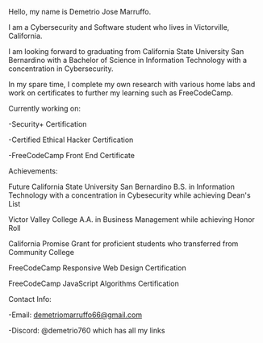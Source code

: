 Hello, my name is Demetrio Jose Marruffo.

I am a Cybersecurity and Software student who lives in Victorville, California.

I am looking forward to graduating from California State University San Bernardino with a Bachelor of Science in Information Technology with a concentration in Cybersecurity. 

In my spare time, I complete my own research with various home labs and work on certificates to further my learning such as FreeCodeCamp.

Currently working on: 

-Security+ Certification 

-Certified Ethical Hacker Certification

-FreeCodeCamp Front End Certificate

Achievements:

Future California State University San Bernardino B.S. in Information Technology with a concentration in Cybesecurity while achieving Dean's List

Victor Valley College A.A. in Business Management while achieving Honor Roll

California Promise Grant for proficient students who transferred from Community College

FreeCodeCamp Responsive Web Design Certification

FreeCodeCamp JavaScript Algorithms Certification 

Contact Info:

-Email: demetriomarruffo66@gmail.com

-Discord: @demetrio760 which has all my links
